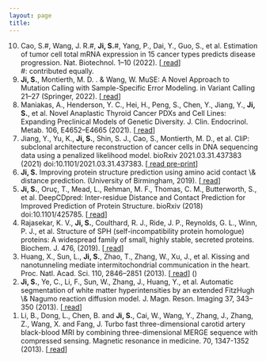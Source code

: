 ```yaml
---
layout: page
title: 
---
```


<ol reversed>

<li>  
Cao, S.#, Wang, J. R.#, <b>Ji, S.</b>#, Yang, P., Dai, Y., Guo, S., et al. Estimation of tumor cell total mRNA expression in 15 cancer types predicts disease progression. Nat. Biotechnol. 1–10 (2022). [<a href="https://www.nature.com/articles/s41587-022-01342-x"> read</a>] <br> #: contributed equally. 
</li>

<li> 
<b>Ji, S.</b>, Montierth, M. D. . & Wang, W. MuSE: A Novel Approach to Mutation Calling with Sample-Specific Error Modeling. in Variant Calling 21–27 (Springer, 2022). [<a href="https://link.springer.com/protocol/10.1007/978-1-0716-2293-3_2"> read</a>]
</li>

<li> 
Maniakas, A., Henderson, Y. C., Hei, H., Peng, S., Chen, Y., Jiang, Y., <b>Ji, S.</b>, et al. Novel Anaplastic Thyroid Cancer PDXs and Cell Lines: Expanding Preclinical Models of Genetic Diversity. J. Clin. Endocrinol. Metab. 106, E4652–E4665 (2021). [<a href="https://academic.oup.com/jcem/article/106/11/e4652/6306517"> read</a>]
</li>

<li> 
Jiang, Y., Yu, K., <b>Ji, S.</b>, Shin, S. J., Cao, S., Montierth, M. D., et al. CliP: subclonal architecture reconstruction of cancer cells in DNA sequencing data using a penalized likelihood model. bioRxiv 2021.03.31.437383 (2021) doi:10.1101/2021.03.31.437383. [<a href="https://www.biorxiv.org/content/10.1101/2021.03.31.437383.full.pdf"> read pre-print</a>]
</li>

<li> 
<b>Ji, S.</b> Improving protein structure prediction using amino acid contact \& distance prediction. (University of Birmingham, 2019). [<a href="https://etheses.bham.ac.uk/id/eprint/9044/7/Ji2019PhD.pdf"> read</a>] 
</li>

<li> 
<b>Ji, S.</b>, Oruç, T., Mead, L., Rehman, M. F., Thomas, C. M., Butterworth, S., et al. DeepCDpred: Inter-residue Distance and Contact Prediction for Improved Prediction of Protein Structure. bioRxiv (2018) doi:10.1101/425785. [<a href="https://journals.plos.org/plosone/article?id=10.1371/journal.pone.0205214"> read</a>]
</li>

<li> 
Rajasekar, K. V., <b>Ji, S.</b>, Coulthard, R. J., Ride, J. P., Reynolds, G. L., Winn, P. J., et al. Structure of SPH (self-incompatibility protein homologue) proteins: A widespread family of small, highly stable, secreted proteins. Biochem. J. 476, (2019). [<a href="https://portlandpress.com/biochemj/article/476/5/809/219538"> read</a>]
</li>

<li> 
Huang, X., Sun, L., <b>Ji, S.</b>, Zhao, T., Zhang, W., Xu, J., et al. Kissing and nanotunneling mediate intermitochondrial communication in the heart. Proc. Natl. Acad. Sci. 110, 2846–2851 (2013). [<a href="https://www.pnas.org/doi/full/10.1073/pnas.1300741110"> read</a>] ()
</li>

<li> 
<b>Ji, S.</b>, Ye, C., Li, F., Sun, W., Zhang, J., Huang, Y., et al. Automatic segmentation of white matter hyperintensities by an extended FitzHugh \& Nagumo reaction diffusion model. J. Magn. Reson. Imaging 37, 343–350 (2013). [<a href="https://onlinelibrary.wiley.com/doi/pdf/10.1002/jmri.23836"> read</a>]
</li>

<li> 
Li, B., Dong, L., Chen, B. and <b>Ji, S.</b>, Cai, W., Wang, Y., Zhang, J., Zhang, Z., Wang, X. and Fang, J. Turbo fast three-dimensional carotid artery black-blood MRI by combining three-dimensional MERGE sequence with compressed sensing. Magnetic resonance in medicine. 70, 1347-1352 (2013). [<a href="https://onlinelibrary.wiley.com/doi/pdf/10.1002/mrm.24579"> read</a>]
</li>
</ol>


